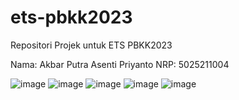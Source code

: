 # ets-pbkk2023
Repositori Projek untuk ETS PBKK2023

Nama: Akbar Putra Asenti Priyanto
NRP: 5025211004

![image](https://github.com/barpeot/ets-pbkk2023/assets/113354381/f21a88e7-7837-4516-8c85-cc81e7c8ba0b)
![image](https://github.com/barpeot/ets-pbkk2023/assets/113354381/e1044fb3-10d7-4bf3-b79c-62da3622eebf)
![image](https://github.com/barpeot/ets-pbkk2023/assets/113354381/2edec32c-1cc4-45d0-85c6-c1e2e4720deb)
![image](https://github.com/barpeot/ets-pbkk2023/assets/113354381/dc0fccdc-a4b1-48e1-9ef2-5c479413c8d2)
![image](https://github.com/barpeot/ets-pbkk2023/assets/113354381/c3784603-e96a-40af-87e9-13e1441ed886)
